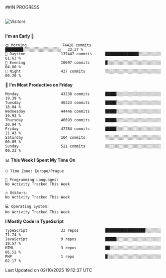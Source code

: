 ##IN PROGRESS
##
![Visitors](https://komarev.com/ghpvc/?username=petrbui&style=for-the-badge&label=Visitors+👀)



##
<!--
[![My GitHub stats](https://github-readme-stats.vercel.app/api?username=petrbui&theme=github_dark)](https://github.com/anuraghazra/github-readme-stats)

[![My wakatime stats](https://github-readme-stats.vercel.app/api/wakatime?username=petrbui&theme=github_dark)](https://github.com/anuraghazra/github-readme-stats)
-->
<!--START_SECTION:waka-->
**I'm an Early 🐤** 

```text
🌞 Morning                74428 commits       ████████░░░░░░░░░░░░░░░░░   33.37 % 
🌆 Daytime                137447 commits      ███████████████░░░░░░░░░░   61.63 % 
🌃 Evening                10697 commits       █░░░░░░░░░░░░░░░░░░░░░░░░   04.80 % 
🌙 Night                  437 commits         ░░░░░░░░░░░░░░░░░░░░░░░░░   00.20 % 
```
📅 **I'm Most Productive on Friday** 

```text
Monday                   43238 commits       █████░░░░░░░░░░░░░░░░░░░░   19.39 % 
Tuesday                  40223 commits       █████░░░░░░░░░░░░░░░░░░░░   18.04 % 
Wednesday                44446 commits       █████░░░░░░░░░░░░░░░░░░░░   19.93 % 
Thursday                 46693 commits       █████░░░░░░░░░░░░░░░░░░░░   20.94 % 
Friday                   47784 commits       █████░░░░░░░░░░░░░░░░░░░░   21.43 % 
Saturday                 104 commits         ░░░░░░░░░░░░░░░░░░░░░░░░░   00.05 % 
Sunday                   521 commits         ░░░░░░░░░░░░░░░░░░░░░░░░░   00.23 % 
```


📊 **This Week I Spent My Time On** 

```text
🕑︎ Time Zone: Europe/Prague

💬 Programming Languages: 
No Activity Tracked This Week

🔥 Editors: 
No Activity Tracked This Week

💻 Operating System: 
No Activity Tracked This Week
```

**I Mostly Code in TypeScript** 

```text
TypeScript               33 repos            ██████████████████░░░░░░░   71.74 % 
JavaScript               9 repos             █████░░░░░░░░░░░░░░░░░░░░   19.57 % 
HTML                     3 repos             ██░░░░░░░░░░░░░░░░░░░░░░░   06.52 % 
PHP                      1 repo              █░░░░░░░░░░░░░░░░░░░░░░░░   02.17 % 
```




 Last Updated on 02/10/2025 19:12:37 UTC
<!--END_SECTION:waka-->
